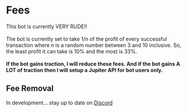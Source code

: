 # Fees

This bot is currently VERY RUDE!!\
\
The bot is currently set to take 1/_n_ of the profit of every successful transaction where _n_ is a random number between 3 and 10 inclusive. So, the least profit it can take is 10% and the most is 33%.\
\
**If the bot gains traction, I will reduce these fees. And if the bot gains A LOT of traction then I will setup a Jupiter API for bot users only.**

## Fee Removal

In development... stay up to date on [Discord](https://discord.gg/bKxjJ6YJrf)

##
